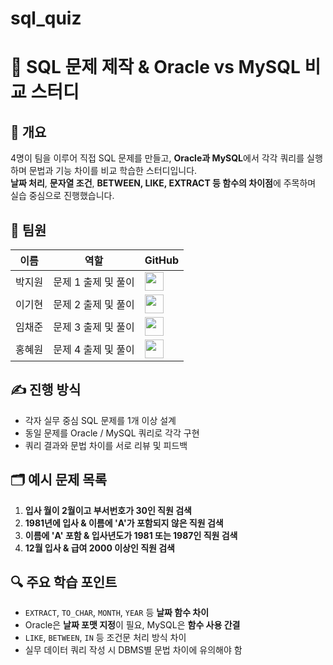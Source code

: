 # sql_quiz

# 🧠 SQL 문제 제작 & Oracle vs MySQL 비교 스터디

## 📌 개요
4명이 팀을 이루어 직접 SQL 문제를 만들고, **Oracle과 MySQL**에서 각각 쿼리를 실행하며 문법과 기능 차이를 비교 학습한 스터디입니다.  
**날짜 처리**, **문자열 조건**, **BETWEEN, LIKE, EXTRACT 등 함수의 차이점**에 주목하며 실습 중심으로 진행했습니다.

## 👥 팀원
| 이름 | 역할 | GitHub |
|------|------|--------|
| 박지원 | 문제 1 출제 및 풀이 | <img src="https://github.com/bbo9866.png" width="30"/> |
| 이기현 | 문제 2 출제 및 풀이 | <img src="https://github.com/GIHYUN-LEE.png" width="30"/> |
| 임채준 | 문제 3 출제 및 풀이 | <img src="https://github.com/dlacowns21.png" width="30"/> |
| 홍혜원 | 문제 4 출제 및 풀이 | <img src="https://github.com/hyewon8245.png" width="30"/> |

## ✍️ 진행 방식
- 각자 실무 중심 SQL 문제를 1개 이상 설계
- 동일 문제를 Oracle / MySQL 쿼리로 각각 구현
- 쿼리 결과와 문법 차이를 서로 리뷰 및 피드백

## 🗂 예시 문제 목록

1. **입사 월이 2월이고 부서번호가 30인 직원 검색**  
2. **1981년에 입사 & 이름에 'A'가 포함되지 않은 직원 검색**  
3. **이름에 'A' 포함 & 입사년도가 1981 또는 1987인 직원 검색**  
4. **12월 입사 & 급여 2000 이상인 직원 검색**

## 🔍 주요 학습 포인트
- `EXTRACT`, `TO_CHAR`, `MONTH`, `YEAR` 등 **날짜 함수 차이**
- Oracle은 **날짜 포맷 지정**이 필요, MySQL은 **함수 사용 간결**
- `LIKE`, `BETWEEN`, `IN` 등 조건문 처리 방식 차이
- 실무 데이터 쿼리 작성 시 DBMS별 문법 차이에 유의해야 함
